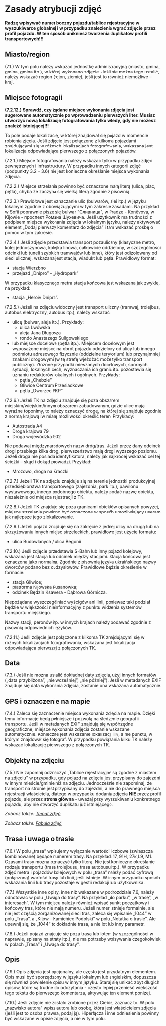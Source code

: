 # Zasady atrybucji zdjęć

**Radzę wpisywać numer boczny pojazdu/tablice rejestracyjne w wyszukiwarce globalnej i w przypadku znalezienia wgrać zdjęcie przez profil pojazdu. W ten sposób unikniesz tworzenia duplikatów profili transportowych!!!**

## Miasto/region

(7.1.) W tym polu należy wskazać jednostkę administracyjną (miasto, gmina, gmina, gmina itp.), w której wykonano zdjęcie. Jeśli nie można tego ustalić, należy wskazać region (rejon, ziemię), jeśli jest to również niemożliwe – kraj.

## Miejsce fotogragii

**(7.2.12.) Sprawdź, czy żądane miejsce wykonania zdjęcia jest sugerowane automatycznie po wprowadzeniu pierwszych liter. Musisz utworzyć nową lokalizację fotografowania tylko wtedy, gdy nie możesz znaleźć istniejącej!!!**

To pole podaje lokalizację, w której znajdował się pojazd w momencie robienia zjęcia. Jeśli zdjęcie jest połączone z kilkoma pojazdami znajdującymi się w różnych lokalizacjach fotografowania, wskazana jest lokalizacja odpowiadająca pierwszego z połączonych pojazdów.

(7.2.1.) Miejsce fotografowania należy wskazać tylko w przypadku zdjęć zewnętrznych i infrastruktury. W przypadku innych kategorii zdjęć (podpunkty 3.2 – 3.6) nie jest konieczne określanie miejsca wykonania zdjęcia.

(7.2.2.) Miejsce strzelania powinno być oznaczone małą literą (ulica, plac, pętla), chyba że zaczyna się wielką literą zgodnie z pisownią.

(7.2.3.) Prawidłowe jest oznaczanie ulic (bulwarów, alei itp.) w języku lokalnym zgodnie z obowiązującymi w tym zakresie zasadami. Na przykład w Sofii poprawnie pisze się bulwar "Сливница", w Pradze - Koněvova, w Kijowie - проспект Романа Шухевича. Jeśli użytkownik ma trudności z podpisem miejsca wykonania zdjęcia w lokalnym języku, należy aktywować element „Dodaj pierwszy komentarz do zdjęcia” i tam wskazać prośbę o pomoc w tym zakresie.

(7.2.4.) Jeśli zdjęcie przedstawia transport pozauliczny (klasyczne metro, kolej jednoszynowa, kolejka linowa, całkowicie oddzielony, w szczególności odcinki lub tuneli szybkich tramwajów lub inne), który jest odizolowany od sieci ulicznej, wskazana jest stacja, wiadukt lub pętla. Prawidłowy format:
* stacja Wierzbno
* przejazd „Dnipro” - „Hydropark”

W przypadku klasycznego metra stacja końcowa jest wskazana jak zwykle, na przykład:
* stacja „Heroiv Dnipra”.

(7.2.5.) Jeżeli na zdjęciu widoczny jest transport uliczny (tramwaj, trolejbus, autobus elektryczny, autobus itp.), należy wskazać
* ulicę (bulwar, aleja itp.). Przykłady:
    * ulica Lwówska
    * aleja Jana Długosza
    * rondo Anastazego Suligowskiego
* lub miejsce docelowe (pętla itp.). Miejscem docelowym jest wyposażone miejsce na obrót pojazdu oddzielony od ulicy lub innego podmiotu adresowego fizycznie (oddzielne terytorium) lub przynajmniej znakami drogowymi (w tę strefę wjeżdżać może tylko transport publiczny). Złożone przypadki mieszanych docelowych, spornych sytuacji, lokalnych cech, wyznaczania ich granic itp. pozostawia się uznaniu redaktorów lokalnych i ogólnych. Przykłady:
    * pętla „Chebzie” 
    * Gliwice Centrum Przesiadkowe
    * pętla „Dworzec PKP”

(7.2.6.) Jeżeli TK na zdjęciu znajduje się poza obszarem miejskim/wiejskim/innym obszarem zabudowanym, gdzie ulice mają wyraźne toponimy, to należy oznaczyć drogę, na której się znajduje zgodnie z normą krajową iw miarę możliwości określić teren. Przykłady:
* Autostrada A4
* Droga krajowa 79
* Droga wojewódzka 902

Nie podawaj międzynarodowych nazw dróg/tras. Jeżeli przez dany odcinek drogi przebiega kilka dróg, pierwszeństwo mają drogi wyższego poziomu. Jeżeli droga nie posiada identyfikatora, należy jak najkrócej wskazać cel tej ścieżki – skąd i dokąd prowadzi. Przykład:
* Mrozowo, droga na Kraczki

(7.2.7.) Jeżeli TK na zdjęciu znajduje się na terenie jednostki produkcyjnej przedsiębiorstwa transportowego (zajezdnia, park itp.), pawilonu wystawowego, innego podobnego obiektu, należy podać nazwę obiektu, niezależnie od miejsca rejestracji z TK.

(7.2.8.) Jeżeli TK znajduje się poza granicami obiektów opisanych powyżej, miejsce strzelania powinno być oznaczone w sposób umożliwiający useram jak najlepsze jego zlokalizowanie.

(7.2.9.) Jeżeli pojazd znajduje się na zakręcie z jednej ulicy na drugą lub na skrzyżowaniu innych miejsc strzeleckich, prawidłowe jest użycie formatu:
* ulica Budowlanych / ulica Begonii

(7.2.10.) Jeśli zdjęcie przedstawia S-Bahn lub inny pojazd kolejowy, wskazana jest stacja lub odcinek między stacjami. Stacja końcowa jest oznaczona jako normalna. Zgodnie z pisownią języka ukraińskiego nazwy dworców podano bez cudzysłowów. Prawidłowe będzie określenie w formacie:
* stacja Gliwice;
* platforma Kijowska Rusanówka;
* odcinek Będzin Ksawera - Dąbrowa Górnicza.

Niepożądane wyszczególniać wyścigów ani linii, ponieważ taki podział będzie w większości nieinformacyjny z punktu widzenia systemów transportu miejskiego.

Nazwy stacji, peronów itp. w innych krajach należy podawać zgodnie z pisownią odpowiednich języków.

(7.2.11.) Jeśli zdjęcie jest połączone z kilkoma TK znajdującymi się w różnych lokalizacjach fotografowania, wskazana jest lokalizacja odpowiadająca pierwszej z połączonych TK.

## Data

(7.3.) Jeśli nie można ustalić dokładnej daty zdjęcia, użyj innych formatów („data przybliżona”, „nie wcześniej”, „nie później”). Jeśli w metadanych EXIF ​​​​znajduje się data wykonania zdjęcia, zostanie ona wskazana automatycznie.

## GPS i oznaczenie na mapie

(7.4.) Zaleca się zaznaczenie miejsca wykonania zdjęcia na mapie. Dzięki temu informacje będą pełniejsze i pozwolą na śledzenie geografii transportu. Jeśli w metadanych EXIF ​​znajdują się współrzędne geograficzne, miejsce wykonania zdjęcia zostanie wskazane automatycznie. Konieczne jest wskazanie lokalizacji TK, a nie punktu, w którym znajdował się fotograf. W przypadku powiązania kilku TK należy wskazać lokalizację pierwszego z połączonych TK.

## Objekty na zdjęciu

(7.5.) Nie zapomnij odznaczyć „Tablice rejestracyjne są zgodne z miastem na zdjęciu” w przypadku, gdy pojazd na zdjęciu jest przypisany do zajezdni w innym mieście/gminie niż na zdjęciu. Jednocześnie nie zapominaj, że transport na stronie jest przypisany do zajezdni, a nie do prawnego miejsca rejestracji właściciela, dlatego w przypadku dodania zdjęcia **NIE** przez profil pojazdu, ale przez **strona główna** - uważaj przy wyszukiwaniu konkretnego pojazdu, aby nie stworzyć duplikatu już istniejącego.

*Zobacz także: [Temat zdjęć](./Redame.md#temat)*

*Zobacz także: [Fabuła zdjęć](./Redame.md#fabuła-zdjęć)*

## Trasa i uwaga o trasie

(7.6.) W polu „trasa” wpisujemy wyłącznie wartości liczbowe (zwłaszcza kombinowane) będące numerem trasy. Na przykład: 17, 91Н, 27к, ​​​​L9, M1. Czasami trasy można oznaczyć tylko literą. Nie jest konieczne określanie rodzaju transportu (trasa trolejbusu, trasa autobusu itp.).
W przypadku zdjęć metra i pojazdów kolejowych w polu „trasa” należy podać cyfrową (połączoną) wartość trasy lub linii, jeśli istnieje. W innym przypadku sposób wskazania linii lub trasy pozostaje w gestii redakcji lub użytkownika.

(7.7.) Wszystkie inne opisy, inne niż wskazane w podrozdziale 7.6, należy odnotować w polu „Uwaga do trasy”. Na przykład „do parku”, „w trasę”, „w interesach”. W tym miejscu należy również wpisać punkt początkowy i końcowy tras, które nie mają numeru. Jeżeli numer istnieje formalnie, ale nie jest częścią zorganizowanej sieci tras, zaleca się wpisanie „1044” w polu „Trasa”, a „Kijów - Kamieńiec Podolski” w polu „Notatka o trasie”. Ale upewnij się, że „1044” to dokładnie trasa, a nie lot lub inny parametr.

(7.8.) Jeżeli pojazd znajduje się poza trasą lub lotem (w szczególności w naprawie, spisany na straty itp.), nie ma potrzeby wpisywania czegokolwiek w polach „Trasa” i „Uwaga do trasy”.

## Opis

(7.9.) Opis zdjęcia jest opcjonalny, ale często jest przydatnym elementem. Opis musi być sporządzony w języku lokalnym lub angielskim, dopuszcza się również powielenie opisu w innym języku. Staraj się unikać zbyt długich opisów, które są trudne do odczytania - często lepiej przenieść większość tego tekstu do pierwszego komentarza, aktywując ten element poniżej.

(7.10.) Jeśli zdjęcie nie zostało zrobione przez Ciebie, zaznacz to. W polu „nazwisko autora” wpisz autora lub osobę, która jest właścicielem zdjęcia (jeśli jest to osoba prawna, podaj ją). Hiperłącza i inne odniesienia powinny być wskazane w opisie zdjęcia, a nie w tym polu.